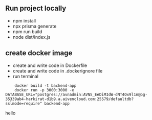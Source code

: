 ## Run project locally
- npm install
- npx prisma generate
- npm run build
- node dist/index.js

## create docker image
- create and write code in Dockerfile
- create and write code in .dockerignore file
- run terminal
```
    docker build -t backend-app
    docker run -p 3000:3000 -e DATABASE_URL="postgres://avnadmin:AVNS_EeDiMIdW-dNT4Ox9l1n@pg-35339ab4-harkirat-d1b9.a.aivencloud.com:25579/defaultdb?sslmode=require" backend-app

```
hello
